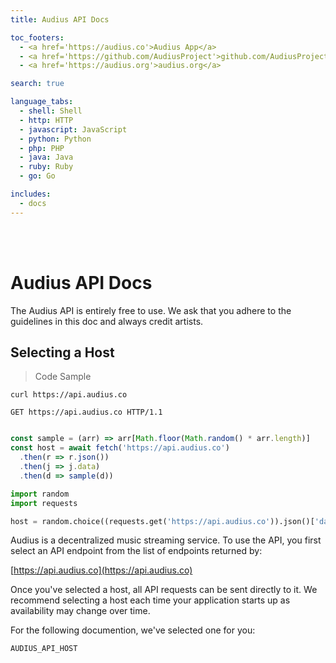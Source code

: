 ```yaml
---
title: Audius API Docs

toc_footers:
  - <a href='https://audius.co'>Audius App</a>
  - <a href='https://github.com/AudiusProject'>github.com/AudiusProject</a>
  - <a href='https://audius.org'>audius.org</a>

search: true

language_tabs:
  - shell: Shell
  - http: HTTP
  - javascript: JavaScript
  - python: Python
  - php: PHP
  - java: Java
  - ruby: Ruby
  - go: Go

includes:
  - docs
---
```



<script type="text/javascript">
(function() {
  const set = async () => {
    const sample = (arr) => arr[Math.floor(Math.random() * arr.length)]
    const host = sample((await (await fetch('https://api.audius.co')).json()).data)
    function walkText(node) {
      if (node.nodeType == 3) {
        node.data = node.data.replace(/AUDIUS_API_HOST/g, host)
      }
      if (node.nodeType == 1 && node.nodeName != "SCRIPT") {
        for (var i = 0; i < node.childNodes.length; i++) {
          walkText(node.childNodes[i]);
        }
      }
    }
    walkText(document.body);
  }
  set()
})()
</script>

<br />
<br />

# Audius API Docs

The Audius API is entirely free to use. We ask that you adhere to the guidelines in this doc and always credit artists.


## Selecting a Host

> Code Sample

```shell
curl https://api.audius.co
```

```http
GET https://api.audius.co HTTP/1.1
```

```javascript

const sample = (arr) => arr[Math.floor(Math.random() * arr.length)]
const host = await fetch('https://api.audius.co')
  .then(r => r.json())
  .then(j => j.data)
  .then(d => sample(d))

```

```python
import random
import requests

host = random.choice((requests.get('https://api.audius.co')).json()['data'])
```

Audius is a decentralized music streaming service. To use the API, you first select an API endpoint from the list of endpoints returned by:

[https://api.audius.co](https://api.audius.co)

Once you've selected a host, all API requests can be sent directly to it. We recommend selecting a host each time your application starts up as availability may change over time.

For the following documention, we've selected one for you:

` AUDIUS_API_HOST `

